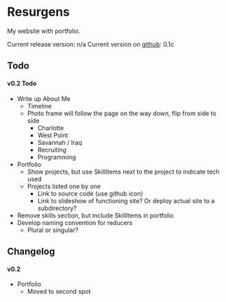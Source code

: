 # Resurgens

My website with portfolio.

Current release version: n/a
Current version on [github](https://github.com/davelively14/resurgens): 0.1c

## Todo

#### v0.2 Todo

- Write up About Me
  - Timeline
  - Photo frame will follow the page on the way down, flip from side to side
    - Charlotte
    - West Point
    - Savannah / Iraq
    - Recruiting
    - Programming
- Portfolio
  - Show projects, but use SkillItems next to the project to indicate tech used
  - Projects listed one by one
    - Link to source code (use github icon)
    - Link to slideshow of functioning site? Or deploy actual site to a subdirectory?
- Remove skills section, but include SkillItems in portfolio
- Develop naming convention for reducers
  - Plural or singular?

## Changelog

#### v0.2

- Portfolio
  - Moved to second spot
